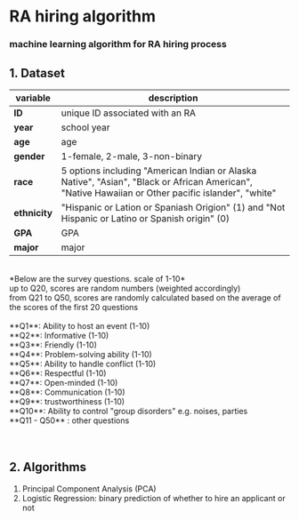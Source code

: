 # RA hiring algorithm
### machine learning algorithm for RA hiring process

## 1. Dataset 
| variable      | description                                                                                                                                        |
|---------------|----------------------------------------------------------------------------------------------------------------------------------------------------|
| **ID**        | unique ID associated with an RA                                                                                                                    |
| **year**      | school year                                                                                                                                        |
| **age**       | age                                                                                                                                                |
| **gender**    | 1-female, 2-male, 3-non-binary                                                                                                                     |
| **race**      | 5 options including "American Indian or Alaska Native", "Asian", "Black or African American", "Native Hawaiian or Other pacific islander", "white" |
| **ethnicity** | "Hispanic or Lation or Spaniash Origion" (1) and "Not Hispanic or Latino or Spanish origin" (0)                                                    |
| **GPA**       | GPA                                                                                                                                                |
| **major**     | major                                                                                                                                              |
</br>
*Below are the survey questions. scale of 1-10* </br>
up to Q20, scores are random numbers (weighted accordingly) </br>
from Q21 to Q50, scores are randomly calculated based on the average of the scores of the first 20 questions </br>
</br>
**Q1**: Ability to host an event (1-10) </br>
**Q2**: Informative (1-10) </br>
**Q3**: Friendly (1-10) </br>
**Q4**: Problem-solving ability (1-10) </br>
**Q5**: Ability to handle conflict (1-10) </br>
**Q6**: Respectful (1-10) </br>
**Q7**: Open-minded (1-10) </br>
**Q8**: Communication (1-10) </br>
**Q9**: trustworthiness (1-10) </br>
**Q10**: Ability to control "group disorders" e.g. noises, parties</br>
**Q11 - Q50** : other questions </br>
</br>
</br>

## 2. Algorithms
1) Principal Component Analysis (PCA) </br>
2) Logistic Regression: binary prediction of whether to hire an applicant or not </br>
